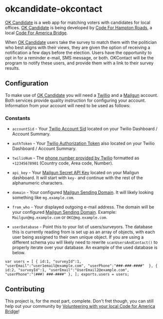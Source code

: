 # okcandidate-okcontact

[OK Candidate](https://www.github.com/Code4HR/okcandidate) is a web app for matching voters with candidates for local offices.  [OK Candidate](https://www.github.com/Code4HR/okcandidate) is being developed by [Code For Hampton Roads](https://www.github.com/Code4HR), a local [Code For America Bridge](http://brigade.codeforamerica.com/brigade/). 


When [OK Candidate](https://www.github.com/Code4HR/okcandidate) users take the survey to match them with the politician who best aligns with their views, they are given the option of receiving a notification a few days before the election.  Users have the opportunity to opt in for a reminder e-mail, SMS message, or both.  OKContact will be the program to notify these users, and provide them with a link to their survey results.

## Configuration
To make use of [OK Candidate](https://www.github.com/Code4HR/okcandidate) you will need a [Twillio](https://www.twilio.com) and a [Mailgun](https://www.mailgun.com) account.  Both services provide quality instruction for configuring your account.  Information from your account will need to be used as follows:

### Constants
* `accountSid` - Your [Twilio Account Sid](https://www.twilio.com/console) located on your Twilio Dashboard / Account Summary.

* `authToken` - Your [Twilio Authorization Token](https://www.twilio.com/console) also located on your Twilio Dashboard / Account Summary.

* `twilioNum` - The [phone number provided by Twilio](https://www.twilio.com/console/phone-numbers/incoming) formatted as `+12345678901` (Country code, Area code, Number).

* `api_key` - Your [Mailgun Secret API Key](https://mailgun.com/app/dashboard) located on your Mailgun dashboard.  It will start with `key-` and continue with the rest of the alphanumeric characters.

* `domain` - Your configured [Mailgun Sending Domain](https://mailgun.com/app/dashboard).  It will likely looking something like `mg.example.com`.

* `from_who` - Your displayed outgoing e-mail address.  The domain will be your configured [Mailgun Sending Domain](https://mailgun.com/app/dashboard).  Example: `Mailgun@mg.example.com` or `OKC@mg.example.com`.  

* `userDatabase` - Point this to your list of users/surveyors.  The database this is currently reading from is set up as an array of objects, with each user being assigned to their own unique object.  If you are using a different schema you will likely need to rewrite `scanUsersAndContact()` to properly iterate over your database.  An example of the used database is below.

`var users = [
    {
        id:1,
        "surveyId":1,
        "userEmail":"user1email@example.com",
        "userPhone":"###-###-####" 
    },
    {
        id:2,
        "surveyId":1,
        "userEmail":"UserEmail2@example.com",
        "userPhone":"(###) ###-####"
    },
];
exports.users = users;
`
## Contributing
This project is, for the most part, complete.  Don't fret though, you can still help out your community by [Volunteering with your local Code for America Bridge](https://www.codeforamerica.org/join-us/volunteer-with-us)!  